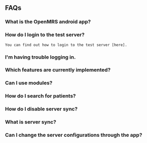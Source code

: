## FAQs

### What is the OpenMRS android app?

### How do I login to the test server?
	You can find out how to login to the test server [here].
### I'm having trouble logging in.

### Which features are currently implemented?

### Can I use modules?

### How do I search for patients?

### How do I disable server sync?

### What is server sync?

### Can I change the server configurations through the app?

